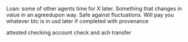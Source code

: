 Loan: some of other agents time for X later. Something that changes in value in an agreedupon way. Safe against fluctuations. Will pay you whatever btc is in usd later if completed with provenance 

attested checking account check and ach transfer 